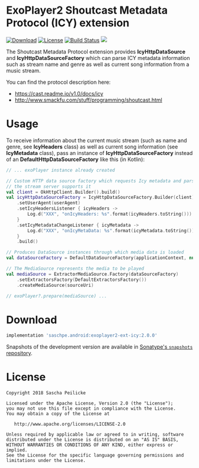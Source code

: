 # ExoPlayer2 Shoutcast Metadata Protocol (ICY) extension
[![Download](https://api.bintray.com/packages/saschpe/maven/android-exoplayer2-ext-icy/images/download.svg)](https://bintray.com/saschpe/maven/android-exoplayer2-ext-icy/_latestVersion)
[![License](http://img.shields.io/:license-apache-blue.svg)](http://www.apache.org/licenses/LICENSE-2.0.html)
[![Build Status](https://travis-ci.org/saschpe/android-exoplayer2-ext-icy.svg?branch=master)](https://travis-ci.org/saschpe/android-exoplayer2-ext-icy)
<a href="http://www.methodscount.com/?lib=saschpe.android%3Aandroid-exoplayer2-ext-icy%3A2.0.0"><img src="https://img.shields.io/badge/Methods and size-core: 100 | deps: 19640 | 25 KB-e91e63.svg"/></a>

The Shoutcast Metadata Protocol extension provides **IcyHttpDataSource** and 
**IcyHttpDataSourceFactory** which can parse ICY metadata information such as stream name and
genre as well as current song information from a music stream.

You can find the protocol description here:

- https://cast.readme.io/v1.0/docs/icy
- http://www.smackfu.com/stuff/programming/shoutcast.html


# Usage
To receive information about the current music stream (such as name and genre, see **IcyHeaders**
 class) as well as current song information (see **IcyMetadata** class), pass an instance of
 **IcyHttpDataSourceFactory** instead of an **DefaultHttpDataSourceFactory** like this (in Kotlin):

```kotlin
// ... exoPlayer instance already created

// Custom HTTP data source factory which requests Icy metadata and parses it if
// the stream server supports it
val client = OkHttpClient.Builder().build()
val icyHttpDataSourceFactory = IcyHttpDataSourceFactory.Builder(client)
    .setUserAgent(userAgent)
    .setIcyHeadersListener { icyHeaders ->
        Log.d("XXX", "onIcyHeaders: %s".format(icyHeaders.toString()))
    }
    .setIcyMetadataChangeListener { icyMetadata ->
        Log.d("XXX", "onIcyMetaData: %s".format(icyMetadata.toString()))
    }
    .build()

// Produces DataSource instances through which media data is loaded
val dataSourceFactory = DefaultDataSourceFactory(applicationContext, null, icyHttpDataSourceFactory)

// The MediaSource represents the media to be played
val mediaSource = ExtractorMediaSource.Factory(dataSourceFactory)
    .setExtractorsFactory(DefaultExtractorsFactory())
    .createMediaSource(sourceUri)

// exoPlayer?.prepare(mediaSource) ...
```

# Download
```groovy
implementation 'saschpe.android:exoplayer2-ext-icy:2.0.0'
```

Snapshots of the development version are available in [Sonatype's `snapshots` repository][snap].


# License

    Copyright 2018 Sascha Peilicke

    Licensed under the Apache License, Version 2.0 (the "License");
    you may not use this file except in compliance with the License.
    You may obtain a copy of the License at

       http://www.apache.org/licenses/LICENSE-2.0

    Unless required by applicable law or agreed to in writing, software
    distributed under the License is distributed on an "AS IS" BASIS,
    WITHOUT WARRANTIES OR CONDITIONS OF ANY KIND, either express or implied.
    See the License for the specific language governing permissions and
    limitations under the License.


 [snap]: https://oss.sonatype.org/content/repositories/snapshots/
